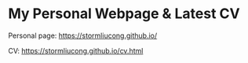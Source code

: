 # My Personal Webpage & Latest CV

Personal page: https://stormliucong.github.io/

CV: https://stormliucong.github.io/cv.html
